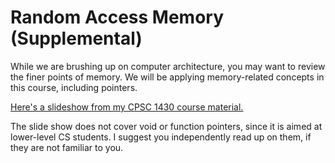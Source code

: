 # Random Access Memory (Supplemental)

While we are brushing up on computer architecture, you may want to review the finer points of memory.
We will be applying memory-related concepts in this course, including pointers.

[Here's a slideshow from my CPSC 1430 course material.](./Memory.pdf)

The slide show does not cover void or function pointers, since it is aimed at lower-level CS students.
I suggest you independently read up on them, if they are not familiar to you.


<!--
## Void Pointers

### What is `void`?











### Why Use Void Pointers?





## Function Pointers

### The Basics


### The Rabbit Hole of Type Signatures in C/C++



### The Connection to Instructions in Memory
<!--slider web- ->

```cpp
{{#include ./fn_repl.cpp}}
```

<!--slider slide - ->
<!--slider split- ->

```cpp
{{#include ./fn_repl.cpp::24}}
```

<!--slider split- ->

```cpp
{{#include ./fn_repl.cpp:24:38}}
```

<!--slider split- ->

```cpp
{{#include ./fn_repl.cpp:43:60}}
```

<!--slider split- ->

```cpp
{{#include ./fn_repl.cpp:62:78}}
```

<!--slider split- ->

```cpp
{{#include ./fn_repl.cpp:81:112}}
```

-->
